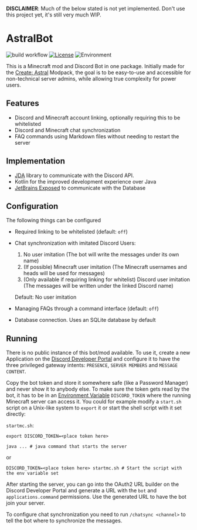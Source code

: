 **DISCLAIMER**: Much of the below stated is not yet implemented. Don't use this project yet,
it's still very much WIP.

# AstralBot
![build workflow](https://img.shields.io/github/actions/workflow/status/Erdragh/AstralBot/build.yml?style=for-the-badge)
[![License](https://img.shields.io/github/license/Juuxel/Adorn.svg?style=for-the-badge)](LICENSE)
![Environment](https://img.shields.io/badge/environment-server-4caf50?style=for-the-badge)

This is a Minecraft mod and Discord Bot in one package. Initially made for the [Create: Astral](https://www.curseforge.com/minecraft/modpacks/create-astral)
Modpack, the goal is to be easy-to-use and accessible for non-technical server admins,
while allowing true complexity for power users.

## Features
- Discord and Minecraft account linking, optionally requiring this to be whitelisted
- Discord and Minecraft chat synchronization
- FAQ commands using Markdown files without needing to restart the server

## Implementation
- [JDA](https://jda.wiki) library to communicate with the Discord API.
- Kotlin for the improved development experience over Java
- [JetBrains Exposed](https://github.com/JetBrains/Exposed) to communicate with the Database

## Configuration
The following things can be configured
- Required linking to be whitelisted (default: `off`)
- Chat synchronization with imitated Discord Users:
  1. No user imitation (The bot will write the messages under its own name)
  2. (If possible) Minecraft user imitation (The Minecraft usernames and heads will be used for messages)
  3. (Only available if requiring linking for whitelist) Discord user imitation (The messages will be written under the linked Discord name)
  
  Default: No user imitation
- Managing FAQs through a command interface (default: `off`)
- Database connection. Uses an SQLite database by default

## Running
There is no public instance of this bot/mod available. To use it, create a new Application
on the [Discord Developer Portal](https://discord.com/developers/applications) and configure it
to have the three privileged gateway intents: `PRESENCE`, `SERVER MEMBERS` and `MESSAGE CONTENT`.

Copy the bot token and store it somewhere safe (like a Password Manager) and never show it to
anybody else. To make sure the token gets read by the bot, it has to be in an [Environment Variable](https://en.wikipedia.org/wiki/Environment_variable)
`DISCORD_TOKEN` where the running Minecraft server can access it. You could for example modify a `start.sh` script
on a Unix-like system to `export` it or start the shell script with it set directly:

`startmc.sh`:
```shell
export DISCORD_TOKEN=<place token here>

java ... # java command that starts the server
```

or

```shell
DISCORD_TOKEN=<place token here> startmc.sh # Start the script with the env variable set
```

After starting the server, you can go into the OAuth2 URL builder on the Discord
Developer Portal and generate a URL with the `bot` and `applications.command` permissions.
Use the generated URL to have the bot join your server.

To configure chat synchronization you need to run `/chatsync <channel>` to tell the bot
where to synchronize the messages.